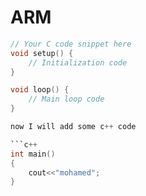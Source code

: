 # ARM
<!-- Add this to your HTML -->
```c
// Your C code snippet here
void setup() {
    // Initialization code
}

void loop() {
    // Main loop code
}

now I will add some c++ code

```c++
int main()
{
    cout<<"mohamed";
}
